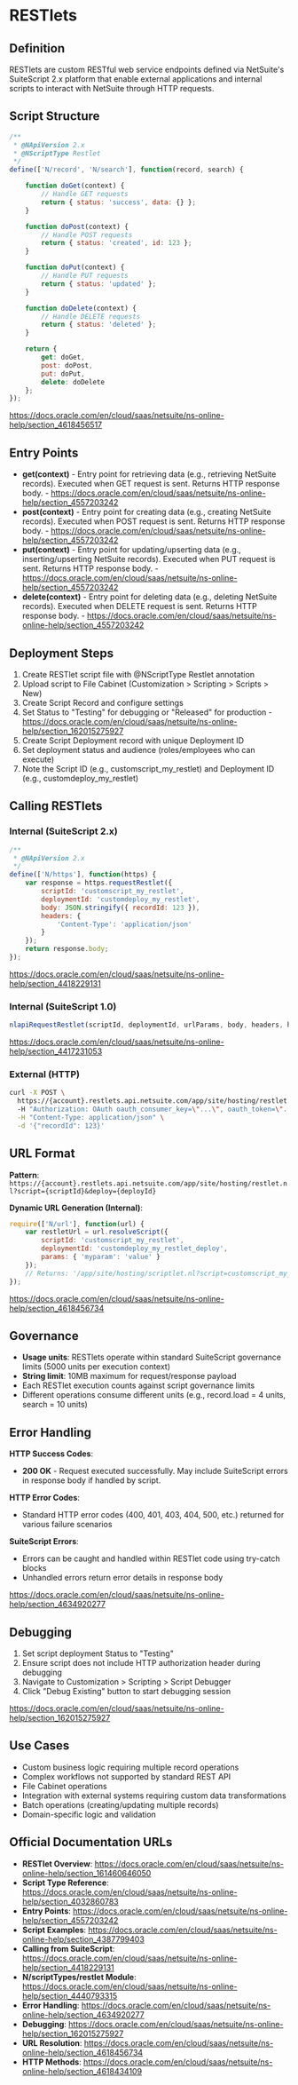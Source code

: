 # RESTlets

## Definition
RESTlets are custom RESTful web service endpoints defined via NetSuite's SuiteScript 2.x platform that enable external applications and internal scripts to interact with NetSuite through HTTP requests.

## Script Structure
```javascript
/**
 * @NApiVersion 2.x
 * @NScriptType Restlet
 */
define(['N/record', 'N/search'], function(record, search) {

    function doGet(context) {
        // Handle GET requests
        return { status: 'success', data: {} };
    }

    function doPost(context) {
        // Handle POST requests
        return { status: 'created', id: 123 };
    }

    function doPut(context) {
        // Handle PUT requests
        return { status: 'updated' };
    }

    function doDelete(context) {
        // Handle DELETE requests
        return { status: 'deleted' };
    }

    return {
        get: doGet,
        post: doPost,
        put: doPut,
        delete: doDelete
    };
});
```
https://docs.oracle.com/en/cloud/saas/netsuite/ns-online-help/section_4618456517

## Entry Points
- **get(context)** - Entry point for retrieving data (e.g., retrieving NetSuite records). Executed when GET request is sent. Returns HTTP response body. - https://docs.oracle.com/en/cloud/saas/netsuite/ns-online-help/section_4557203242
- **post(context)** - Entry point for creating data (e.g., creating NetSuite records). Executed when POST request is sent. Returns HTTP response body. - https://docs.oracle.com/en/cloud/saas/netsuite/ns-online-help/section_4557203242
- **put(context)** - Entry point for updating/upserting data (e.g., inserting/upserting NetSuite records). Executed when PUT request is sent. Returns HTTP response body. - https://docs.oracle.com/en/cloud/saas/netsuite/ns-online-help/section_4557203242
- **delete(context)** - Entry point for deleting data (e.g., deleting NetSuite records). Executed when DELETE request is sent. Returns HTTP response body. - https://docs.oracle.com/en/cloud/saas/netsuite/ns-online-help/section_4557203242

## Deployment Steps
1. Create RESTlet script file with @NScriptType Restlet annotation
2. Upload script to File Cabinet (Customization > Scripting > Scripts > New)
3. Create Script Record and configure settings
4. Set Status to "Testing" for debugging or "Released" for production - https://docs.oracle.com/en/cloud/saas/netsuite/ns-online-help/section_162015275927
5. Create Script Deployment record with unique Deployment ID
6. Set deployment status and audience (roles/employees who can execute)
7. Note the Script ID (e.g., customscript_my_restlet) and Deployment ID (e.g., customdeploy_my_restlet)

## Calling RESTlets

### Internal (SuiteScript 2.x)
```javascript
/**
 * @NApiVersion 2.x
 */
define(['N/https'], function(https) {
    var response = https.requestRestlet({
        scriptId: 'customscript_my_restlet',
        deploymentId: 'customdeploy_my_restlet',
        body: JSON.stringify({ recordId: 123 }),
        headers: {
            'Content-Type': 'application/json'
        }
    });
    return response.body;
});
```
https://docs.oracle.com/en/cloud/saas/netsuite/ns-online-help/section_4418229131

### Internal (SuiteScript 1.0)
```javascript
nlapiRequestRestlet(scriptId, deploymentId, urlParams, body, headers, httpMethod);
```
https://docs.oracle.com/en/cloud/saas/netsuite/ns-online-help/section_4417231053

### External (HTTP)
```bash
curl -X POST \
  https://{account}.restlets.api.netsuite.com/app/site/hosting/restlet.nl?script={scriptId}&deploy={deployId} \
  -H "Authorization: OAuth oauth_consumer_key=\"...\", oauth_token=\"...\", oauth_signature_method=\"HMAC-SHA256\", oauth_timestamp=\"...\", oauth_nonce=\"...\", oauth_version=\"1.0\", oauth_signature=\"...\"" \
  -H "Content-Type: application/json" \
  -d '{"recordId": 123}'
```

## URL Format
**Pattern**: `https://{account}.restlets.api.netsuite.com/app/site/hosting/restlet.nl?script={scriptId}&deploy={deployId}`

**Dynamic URL Generation (Internal)**:
```javascript
require(['N/url'], function(url) {
    var restletUrl = url.resolveScript({
        scriptId: 'customscript_my_restlet',
        deploymentId: 'customdeploy_my_restlet_deploy',
        params: { 'myparam': 'value' }
    });
    // Returns: '/app/site/hosting/scriptlet.nl?script=customscript_my_restlet&deploy=customdeploy_my_restlet_deploy&myparam=value'
});
```
https://docs.oracle.com/en/cloud/saas/netsuite/ns-online-help/section_4618456734

## Governance
- **Usage units**: RESTlets operate within standard SuiteScript governance limits (5000 units per execution context)
- **String limit**: 10MB maximum for request/response payload
- Each RESTlet execution counts against script governance limits
- Different operations consume different units (e.g., record.load = 4 units, search = 10 units)

## Error Handling
**HTTP Success Codes**:
- **200 OK** - Request executed successfully. May include SuiteScript errors in response body if handled by script.

**HTTP Error Codes**:
- Standard HTTP error codes (400, 401, 403, 404, 500, etc.) returned for various failure scenarios

**SuiteScript Errors**:
- Errors can be caught and handled within RESTlet code using try-catch blocks
- Unhandled errors return error details in response body

https://docs.oracle.com/en/cloud/saas/netsuite/ns-online-help/section_4634920277

## Debugging
1. Set script deployment Status to "Testing"
2. Ensure script does not include HTTP authorization header during debugging
3. Navigate to Customization > Scripting > Script Debugger
4. Click "Debug Existing" button to start debugging session

https://docs.oracle.com/en/cloud/saas/netsuite/ns-online-help/section_162015275927

## Use Cases
- Custom business logic requiring multiple record operations
- Complex workflows not supported by standard REST API
- File Cabinet operations
- Integration with external systems requiring custom data transformations
- Batch operations (creating/updating multiple records)
- Domain-specific logic and validation

## Official Documentation URLs
- **RESTlet Overview**: https://docs.oracle.com/en/cloud/saas/netsuite/ns-online-help/section_161460646050
- **Script Type Reference**: https://docs.oracle.com/en/cloud/saas/netsuite/ns-online-help/section_4032860783
- **Entry Points**: https://docs.oracle.com/en/cloud/saas/netsuite/ns-online-help/section_4557203242
- **Script Examples**: https://docs.oracle.com/en/cloud/saas/netsuite/ns-online-help/section_4387799403
- **Calling from SuiteScript**: https://docs.oracle.com/en/cloud/saas/netsuite/ns-online-help/section_4418229131
- **N/scriptTypes/restlet Module**: https://docs.oracle.com/en/cloud/saas/netsuite/ns-online-help/section_4440793315
- **Error Handling**: https://docs.oracle.com/en/cloud/saas/netsuite/ns-online-help/section_4634920277
- **Debugging**: https://docs.oracle.com/en/cloud/saas/netsuite/ns-online-help/section_162015275927
- **URL Resolution**: https://docs.oracle.com/en/cloud/saas/netsuite/ns-online-help/section_4618456734
- **HTTP Methods**: https://docs.oracle.com/en/cloud/saas/netsuite/ns-online-help/section_4618434109
